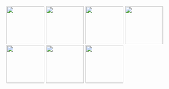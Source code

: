 <img src="https://github.com/user-attachments/assets/83a6aad0-5465-48fd-866f-43f767472428" width="100" height="100" />
<img src="https://github.com/user-attachments/assets/f7188591-3b22-461a-b945-b1d46ec276b4" width="100" height="100" />
<img src="https://github.com/user-attachments/assets/304b325d-e4b5-4400-b733-b5e4dba456f1" width="100" height="100" />
<img src="https://github.com/user-attachments/assets/d19f7d9d-144c-4d97-b422-20e064c96508" width="100" height="100" />
<img src="https://github.com/user-attachments/assets/5fa8801e-8bff-429d-86bc-73d7e9a36eef" width="100" height="100" />
<img src="https://github.com/user-attachments/assets/2fe50163-adba-4635-98ef-7e9020547c7f" width="100" height="100" />
<img src="https://github.com/user-attachments/assets/b2526754-765a-4ef3-8517-f7e73ae513c2" width="100" height="100" />
